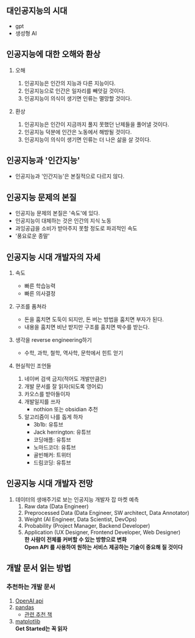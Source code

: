 
## 대인공지능의 시대
- gpt
- 생성형 AI 


## 인공지능에 대한 오해와 환상
1. 오해
	1. 인공지능은 인간의 지능과 다른 지능이다.
	2. 인공지능으로 인간은 일자리를 빼앗길 것이다.
	3. 인공지능이 의식이 생기면 인류는 멸망할 것이다.

2. 환상
	1. 인공지능은 인간이 지금까지 풀지 못했던 난제들을 풀어낼 것이다.
	2. 인공지능 덕분에 인간은 노동에서 해방될 것이다.
	3. 인공지능이 의식이 생기면 인류는 더 나은 삶을 살 것이다.


## 인공지능과 '인간지능'
- 인공지능과 '인간지능'은 본질적으로 다르지 않다.


## 인공지능 문제의 본질
- 인공지능 문제의 본질은 '속도'에 있다.
- 인공지능이 대체하는 것은 인간의 지식 노동
- 과잉공급을 소비가 받아주지 못할 정도로 파괴적인 속도
- '풍요로운 종말'

## 인공지능 시대 개발자의 자세
1. 속도
	- 빠른 학습능력
	- 빠른 의사결정

2. 구조를 품쳐라
	- 돈을 훔치면 도둑이 되지만, 돈 버는 방법을 훔치면 부자가 된다.
	- 내용을 훔치면 비난 받지만 구조를 훔치면 박수를 받는다.

3. 생각을 reverse engineering하기
	- 수학, 과학, 철학, 역사학, 문학에서 힌트 얻기

4. 현실적인 조언들
	1. 네이버 검색 금지(적어도 개발만큼은)
	2. 개발 문서를 잘 읽자(되도록 영어로)
	3. 카오스를 받아들이자
	4. 개발일지를 쓰자
		- nothion 또는 obsidian 추천
	5. 알고리즘이 나를 돕게 하자
		- 3b1b: 유튜브
		- Jack herrington: 유튜브
		- 코딩애플: 유튜브
		- 노마드코더: 유튜브
		- 골빈해커: 트위터
		- 드림코딩: 유튜브

## 인공지능 시대 개발자 전망
1. 데이터의 생애주기로 보는 인공지능 개발자 잡 마켓 예측
	1. Raw data (Data Engineer)
	2. Preprocessed Data (Data Engineer, SW architect, Data Annotator)
	3. Weight (AI Engineer, Data Scientist, DevOps)
	4. Probability (Project Manager, Backend Developer)
	5. Application (UX Designer, Frontend Developer, Web Designer)<br>
	**한 사람이 전체를 커버할 수 있는 방향으로 변화** <br>
	**Open API 를 사용하여 원하는 서비스 제공하는 기술이 중요해 질 것이다**


## 개발 문서 읽는 방법
### 추천하는 개발 문서
1. [OpenAI api](https://platform.openai.com/docs/introduction)
2. [pandas](https://pandas.pydata.org/docs/)
	- [관련 추천 책](https://www.coupang.com/vp/products/222125041?itemId=695506015&vendorItemId=4814090754&src=1042503&spec=10304984&addtag=400&ctag=222125041&lptag=10304984I695506015V4814090754&itime=20240102165753&pageType=PRODUCT&pageValue=222125041&wPcid=17041822737101286431545&wRef=&wTime=20240102165753&redirect=landing&gclid=CjwKCAiA4smsBhAEEiwAO6DEjfjDlnkdon3qAmIUCeA0c-aAszk4xIho3iNdd5vEyM67cyhf8QyVAhoCGi8QAvD_BwE&mcid=b18f4f8d2fcc4b169c2463a152253161&campaignid=20594956462&adgroupid=&network=&isAddedCart=)
3. [matplotlib](https://matplotlib.org/stable/plot_types/index)<br>
	**Get Started는 꼭 읽자**

